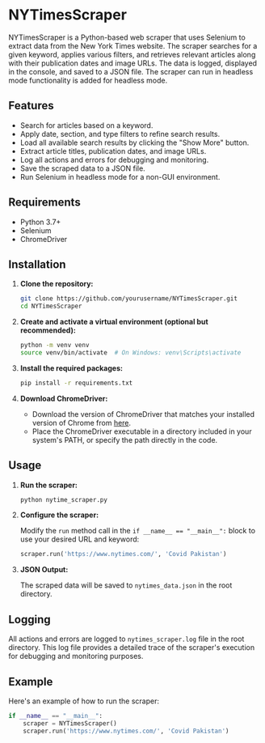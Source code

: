 # NYTimesScraper

NYTimesScraper is a Python-based web scraper that uses Selenium to extract data from the New York Times website. The scraper searches for a given keyword, applies various filters, and retrieves relevant articles along with their publication dates and image URLs. The data is logged, displayed in the console, and saved to a JSON file. The scraper can run in headless mode functionality is added for headless mode.

## Features

- Search for articles based on a keyword.
- Apply date, section, and type filters to refine search results.
- Load all available search results by clicking the "Show More" button.
- Extract article titles, publication dates, and image URLs.
- Log all actions and errors for debugging and monitoring.
- Save the scraped data to a JSON file.
- Run Selenium in headless mode for a non-GUI environment.

## Requirements

- Python 3.7+
- Selenium
- ChromeDriver

## Installation

1. **Clone the repository:**

    ```bash
    git clone https://github.com/yourusername/NYTimesScraper.git
    cd NYTimesScraper
    ```

2. **Create and activate a virtual environment (optional but recommended):**

    ```bash
    python -m venv venv
    source venv/bin/activate  # On Windows: venv\Scripts\activate
    ```

3. **Install the required packages:**

    ```bash
    pip install -r requirements.txt
    ```

4. **Download ChromeDriver:**

    - Download the version of ChromeDriver that matches your installed version of Chrome from [here](https://sites.google.com/chromium.org/driver/).
    - Place the ChromeDriver executable in a directory included in your system's PATH, or specify the path directly in the code.

## Usage

1. **Run the scraper:**

    ```bash
    python nytime_scraper.py
    ```

2. **Configure the scraper:**

    Modify the `run` method call in the `if __name__ == "__main__":` block to use your desired URL and keyword:

    ```python
    scraper.run('https://www.nytimes.com/', 'Covid Pakistan')
    ```

3. **JSON Output:**

    The scraped data will be saved to `nytimes_data.json` in the root directory.

## Logging

All actions and errors are logged to `nytimes_scraper.log` file in the root directory. This log file provides a detailed trace of the scraper's execution for debugging and monitoring purposes.

## Example

Here's an example of how to run the scraper:

```python
if __name__ == "__main__":
    scraper = NYTimesScraper()
    scraper.run('https://www.nytimes.com/', 'Covid Pakistan')
